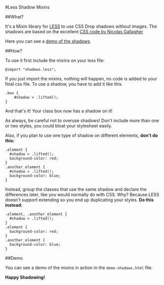 #Less Shadow Mixins

##What?

It's a Mixin library for [LESS](http://lesscss.org/) to use CSS Drop shadows without images. The shadows are based on the excellent [CSS code by Nicolas Gallagher](http://nicolasgallagher.com/css-drop-shadows-without-images/)

Here you can see a [demo of the shadows](http://nicolasgallagher.com/css-drop-shadows-without-images/demo/).

##How?

To use it first include the mixins on your less file:

	@import "shadows.less";

If you just import the mixins, nothing will happen, no code is added to your final css file. To use a shadow, you have to add it like this.

	.box {
		#shadow > .lifted();
	}

And that's it! Your class box now has a shadow on it!

As always, be careful not to overuse shadows! Don't include more than one or two styles, you could bloat your stylesheet easily.

Also, if you plan to use one type of shadow on different elements, **don't do this:**
	
	.element {
      #shadow > .lifted();
	  background-color: red;
	}
	.another_element {
	  #shadow > .lifted();
	  background-color: blue;
	}

Instead, group the classes that use the same shadow and declare the differences later, like you would normally do with CSS. Why? Because LESS doesn't support extending so you end up duplicating your styles. **Do this instead:**

	.element, .another_element {
      #shadow > .lifted();
	}
	.element {
	  background-color: red;
	}
	.another_element {
	  background-color: blue;
	}

##Demo

You can see a demo of the mixins in action in the `demo-shadows.html` file.

**Happy Shadowing!**
